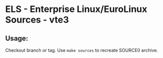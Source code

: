 # ELS - Enterprise Linux/EuroLinux Sources - vte3
 
## Usage:
  Checkout branch or tag. Use `make sources` to recreate  SOURCE0 archive.
